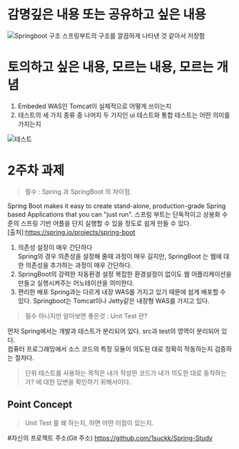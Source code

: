 # 감명깊은 내용 또는 공유하고 싶은 내용
![Springboot 구조](https://images.velog.io/images/hono2030/post/76309860-e16d-46c7-ade9-0d2790e58abe/image.png)
스프링부트의 구조를 깔끔하게 나타낸 것 같아서 저장함
# 토의하고 싶은 내용, 모르는 내용, 모르는 개념
1. Embeded WAS인 Tomcat이 실제적으로 어떻게 쓰이는지
2. 테스트의 세 가지 종류 중 나머지 두 가지인 ui 테스트와 통합 테스트는 어떤 의미를 가지는지

![테스트](http://blog.hwahae.co.kr/wp-content/uploads/2021/06/210701_fin_01.jpg)

# 2주차 과제 
>필수 : Spring 과 SpringBoot 의 차이점.

Spring Boot makes it easy to create stand-alone, production-grade Spring based Applications that you can "just run".
스프링 부트는 단독적이고 상용화 수준의 스프링 기반 어플을 단지 실행할 수 있을 정도로 쉽게 만들 수 있다.  
[출처]:https://spring.io/projects/spring-boot
1. 의존성 설정이 매우 간단하다  
   Spring의 경우 의존성을 설정해 줄때 과정이 매우 길지만, SpringBoot 는 웹에 대한 의존성을 추가하는 과정이 매우 간단하다.
2. SpringBoot의 강력한 자동환경 설정
   복잡한 환경설정이 없이도 웹 어플리케이션을 만들고 실행시켜주는 어노테이션을 의미한다.
3. 편리한 배포
   Spring과는 다르게 내장 WAS를 가지고 있기 때문에 쉽게 배포할 수 있다.
   Springboot는 Tomcat이나 Jetty같은 내장형 WAS를 가지고 있다.
>필수 아니지만 알아보면 좋은것 : Unit Test 란?

먼저 Spring에서는 개발과 테스트가 분리되어 있다. src과 test의 영역이 분리되어 있다.  
컴퓨터 프로그래밍에서 소스 코드의 특정 모듈이 의도된 대로 정확히 작동하는지 검증하는 절차다.
>단위 테스트를 사용하는 목적은 내가 작성한 코드가 내가 의도한 대로 동작하는가? 에 대한 답변을 확인하기 위해서이다.

## Point Concept
> Unit Test 를 왜 하는지, 하면 어떤 이점이 있는지.

#자신의 프로젝트 주소(Git 주소)
https://github.com/1suckk/Spring-Study